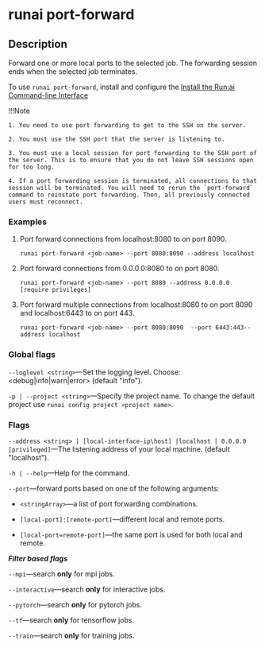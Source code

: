 # runai port-forward

## Description

Forward one or more local ports to the selected job. The forwarding session ends when the selected job terminates.

To use `runai port-forward`, install and configure the [Install the Run:ai Command-line Interface](../../admin/researcher-setup/cli-install.md)

!!!Note

    1. You need to use port forwarding to get to the SSH on the server.
    
    2. You must use the SSH port that the server is listening to.
 
    3. You must use a local session for port forwarding to the SSH port of the server. This is to ensure that you do not leave SSH sessions open for too long.

    4. If a port forwarding session is terminated, all connections to that session will be terminated. You will need to rerun the `port-forward` command to reinstate port forwarding. Then, all previously connected users must reconnect.

### Examples

1. Port forward connections from localhost:8080 to <job-name> on port 8090.

    `runai port-forward <job-name> --port 8080:8090 --address localhost`

2. Port forward connections from 0.0.0.0:8080 to <job-name> on port 8080.

    `runai port-forward <job-name> --port 8080 --address 0.0.0.0 [require privileges]`

3. Port forward multiple connections from localhost:8080 to <job-name> on port 8090 and localhost:6443 to <job-name> on port 443.

    `runai port-forward <job-name> --port 8080:8090  --port 6443:443--address localhost`

### Global flags

`--loglevel <string>`&mdash;Set the logging level. Choose: <debug|info|warn|error> (default "info").

`-p | --project <string>`&mdash;Specify the project name. To change the default project use `runai config project <project name>`.

### Flags

`--address <string> | [local-interface-ip\host] |localhost | 0.0.0.0 [privileged]`&mdash;The listening address of your local machine. (default "localhost").

`-h | --help`&mdash;Help for the command.

`--port`&mdash;forward ports based on one of the following arguments:

  * `<stringArray>`&mdash;a list of port forwarding combinations.

  * `[local-port]:[remote-port]`&mdash;different local and remote ports.

  * `[local-port=remote-port]`&mdash;the same port is used for both local and remote.

***Filter based flags***

`--mpi`&mdash;search **only** for mpi jobs.

`--interactive`&mdash;search **only** for interactive jobs.

`--pytorch`&mdash;search **only** for pytorch jobs.

`--tf`&mdash;search **only** for tensorflow jobs.

`--train`&mdash;search **only** for training jobs.

